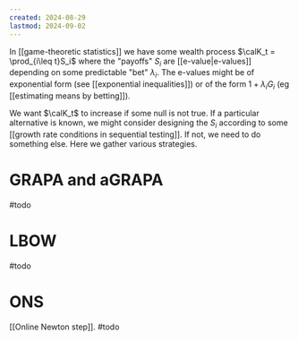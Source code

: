 ```yaml
---
created: 2024-08-29
lastmod: 2024-09-02
---
```


In [[game-theoretic statistics]] we have some wealth process $\calK_t = \prod_{i\leq t}S_i$ where the "payoffs" $S_i$ are [[e-value|e-values]] depending on some predictable "bet" $\lambda_i$. The e-values might be of exponential form (see [[exponential inequalities]]) or of the form $1 + \lambda_i G_i$ (eg [[estimating means by betting]]). 

We want $\calK_t$ to increase if some null is not true. If a particular alternative is known, we might consider designing the $S_i$ according to some [[growth rate conditions in sequential testing]]. If not, we need to do something else. Here we gather various strategies. 

# GRAPA and aGRAPA 
#todo 

# LBOW 
#todo 

# ONS 
[[Online Newton step]]. #todo 